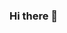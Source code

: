### Hi there 👋

<!--
**tomodachii/tomodachii** is a ✨ _special_ ✨ repository because its `README.md` (this file) appears on your GitHub profile.

<img src="https://simpleicons.org/icons/java.svg">

Here are some ideas to get you started:

- 🔭 I’m currently working on ...
- 🌱 I’m currently learning ...
- 👯 I’m looking to collaborate on ...
- 🤔 I’m looking for help with ...
- 💬 Ask me about ...
- 📫 How to reach me: ...
- 😄 Pronouns: ...
- ⚡ Fun fact: ...
-->
